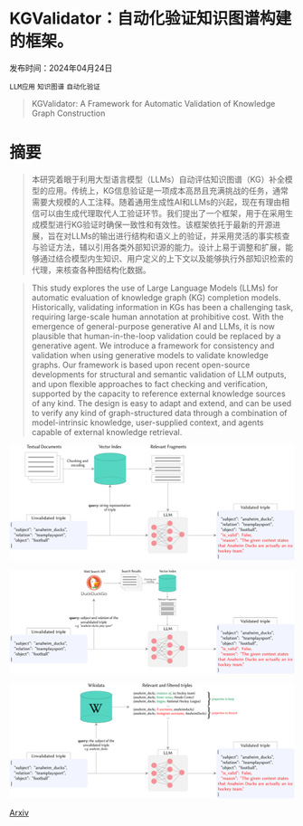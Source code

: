 # KGValidator：自动化验证知识图谱构建的框架。

发布时间：2024年04月24日

`LLM应用` `知识图谱` `自动化验证`

> KGValidator: A Framework for Automatic Validation of Knowledge Graph Construction

# 摘要

> 本研究着眼于利用大型语言模型（LLMs）自动评估知识图谱（KG）补全模型的应用。传统上，KG信息验证是一项成本高昂且充满挑战的任务，通常需要大规模的人工注释。随着通用生成性AI和LLMs的兴起，现在有理由相信可以由生成代理取代人工验证环节。我们提出了一个框架，用于在采用生成模型进行KG验证时确保一致性和有效性。该框架依托于最新的开源进展，旨在对LLMs的输出进行结构和语义上的验证，并采用灵活的事实核查与验证方法，辅以引用各类外部知识源的能力。设计上易于调整和扩展，能够通过结合模型内生知识、用户定义的上下文以及能够执行外部知识检索的代理，来核查各种图结构化数据。

> This study explores the use of Large Language Models (LLMs) for automatic evaluation of knowledge graph (KG) completion models. Historically, validating information in KGs has been a challenging task, requiring large-scale human annotation at prohibitive cost. With the emergence of general-purpose generative AI and LLMs, it is now plausible that human-in-the-loop validation could be replaced by a generative agent. We introduce a framework for consistency and validation when using generative models to validate knowledge graphs. Our framework is based upon recent open-source developments for structural and semantic validation of LLM outputs, and upon flexible approaches to fact checking and verification, supported by the capacity to reference external knowledge sources of any kind. The design is easy to adapt and extend, and can be used to verify any kind of graph-structured data through a combination of model-intrinsic knowledge, user-supplied context, and agents capable of external knowledge retrieval.

![KGValidator：自动化验证知识图谱构建的框架。](../../../paper_images/2404.15923/x1.png)

![KGValidator：自动化验证知识图谱构建的框架。](../../../paper_images/2404.15923/x2.png)

![KGValidator：自动化验证知识图谱构建的框架。](../../../paper_images/2404.15923/x3.png)

[Arxiv](https://arxiv.org/abs/2404.15923)